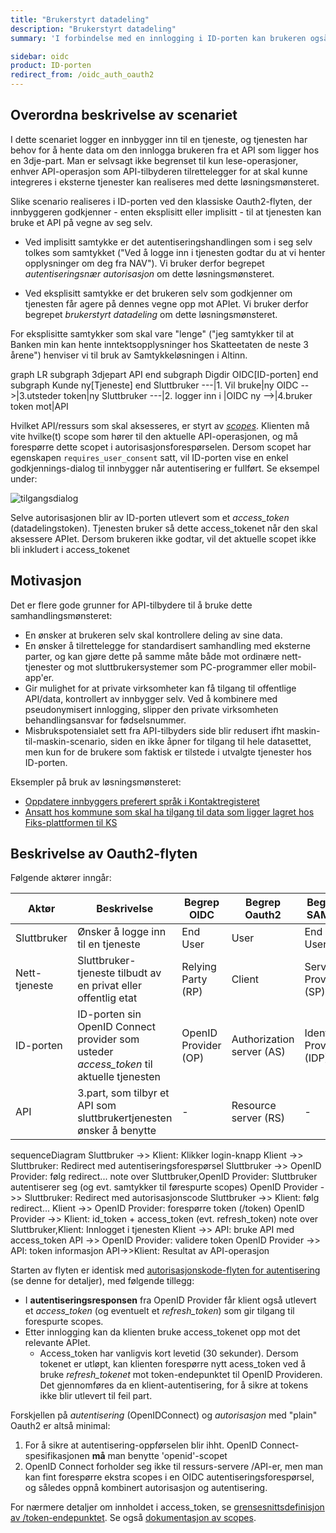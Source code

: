 ```yaml
---
title: "Brukerstyrt datadeling"
description: "Brukerstyrt datadeling"
summary: 'I forbindelse med en innlogging i ID-porten kan brukeren også gi tjenesten mulighet til å hente innbyggers data fra APIer tilbudt av 3.dje-part'

sidebar: oidc
product: ID-porten
redirect_from: /oidc_auth_oauth2
---
```



## Overordna beskrivelse av scenariet

I dette scenariet logger en innbygger inn til en tjeneste, og tjenesten har behov for å hente data om den innlogga brukeren fra et API som ligger hos en 3dje-part.  Man er selvsagt ikke begrenset til kun lese-operasjoner, enhver API-operasjon som API-tilbyderen tilrettelegger for at skal kunne integreres i eksterne tjenester kan realiseres med dette løsningsmønsteret.

Slike scenario realiseres i ID-porten ved den klassiske Oauth2-flyten, der innbyggeren godkjenner - enten eksplisitt eller implisitt - til at tjenesten kan bruke et API på vegne av seg selv.

* Ved implisitt samtykke er det autentiseringshandlingen som i seg selv tolkes som samtykket ("Ved å logge inn i tjenesten godtar du at vi henter opplysninger om deg fra NAV").  Vi bruker derfor begrepet *autentiseringsnær autorisasjon* om dette løsningsmønsteret.

* Ved eksplisitt samtykke er det brukeren selv som godkjenner om tjenesten får agere på dennes vegne opp mot APIet.  Vi bruker derfor begrepet *brukerstyrt datadeling* om dette løsningsmønsteret.



For eksplisitte samtykker som skal vare "lenge" ("jeg samtykker til at Banken min kan hente inntektsopplysninger hos Skatteetaten de neste 3 årene") henviser vi til bruk av Samtykkeløsningen i Altinn.


 <div class="mermaid">
 graph LR
   subgraph 3djepart
     API
   end
   subgraph Digdir
     OIDC[ID-porten]
   end
   subgraph Kunde
      ny[Tjeneste]
   end
   Sluttbruker ---|1. Vil bruke|ny
   OIDC -->|3.utsteder token|ny
   Sluttbruker ---|2. logger inn i  |OIDC
   ny -->|4.bruker token mot|API
 </div>


Hvilket API/ressurs som skal aksesseres, er styrt av [_scopes_]({{site.baseurl}}/docs/idporten/oidc/oidc_protocol_scope).  Klienten må vite hvilke(t) scope som hører til den aktuelle API-operasjonen, og må forespørre dette scopet i autorisasjonsforespørselen.   Dersom scopet har egenskapen `requires_user_consent` satt, vil ID-porten vise en enkel godkjennings-dialog til innbygger når autentisering er fullført.  Se eksempel under:

![tilgangsdialog]({{site.baseurl}}/images/idporten/oidc/samtykkedialog3.png)

Selve autorisasjonen blir av ID-porten utlevert som et _access_token_ (datadelingstoken).   Tjenesten bruker så dette access_tokenet når den skal aksessere APIet.  Dersom brukeren ikke godtar, vil det aktuelle scopet ikke bli inkludert i access_tokenet


## Motivasjon

Det er flere gode grunner for API-tilbydere til å bruke dette samhandlingsmønsteret:

* En ønsker at brukeren selv skal kontrollere deling av sine data.
* En ønsker å tilrettelegge for standardisert samhandling med eksterne parter, og kan gjøre dette på samme måte både mot ordinære nett-tjenester og mot sluttbrukersystemer som PC-programmer eller mobil-app'er.
* Gir mulighet for at private virksomheter kan få tilgang til offentlige API/data, kontrollert av innbygger selv. Ved å kombinere med pseudonymisert innlogging, slipper den private virksomheten behandlingsansvar for fødselsnummer.
* Misbrukspotensialet sett fra API-tilbyders side blir redusert ifht maskin-til-maskin-scenario, siden en ikke åpner for tilgang til hele datasettet, men kun for de brukere som faktisk er tilstede i utvalgte tjenester hos ID-porten.

Eksempler på bruk av løsningsmønsteret:
 * [Oppdatere innbyggers preferert språk i Kontaktregisteret]({{site.baseurl}}/docs/Kontaktregisteret/Brukerspesifikt-oppslag_rest#spraak)
 * [Ansatt hos kommune som skal ha tilgang til data som ligger lagret hos Fiks-plattformen til KS](https://developers.fiks.ks.no/felles/sikkerhet/#autentisering-og-autorisering)



## Beskrivelse av Oauth2-flyten

Følgende aktører inngår:

 Aktør | Beskrivelse | Begrep OIDC | Begrep Oauth2 | Begrep SAML2
 -|-|-|-|-|
 Sluttbruker | Ønsker å logge inn til en tjeneste | End User | User | End User
 Nett-tjeneste | Sluttbruker-tjeneste tilbudt av en privat eller offentlig etat | Relying Party (RP) | Client | Service Provider (SP) |
 ID-porten | ID-porten sin OpenID Connect provider som usteder *access_token* til aktuelle tjenesten| OpenID Provider (OP) | Authorization server (AS) | Identity Provider (IDP)
 API | 3.part, som tilbyr et API som sluttbrukertjenesten ønsker å benytte | - | Resource server (RS) | -





<div class="mermaid">
sequenceDiagram
  Sluttbruker ->> Klient: Klikker login-knapp
  Klient ->> Sluttbruker: Redirect med autentiseringsforespørsel
  Sluttbruker ->> OpenID Provider: følg redirect...
  note over Sluttbruker,OpenID Provider: Sluttbruker autentiserer seg (og evt. samtykker til førespurte scopes)
  OpenID Provider ->> Sluttbruker: Redirect med autorisasjonscode
  Sluttbruker ->> Klient: følg redirect...
  Klient ->> OpenID Provider: forespørre token (/token)
  OpenID Provider ->> Klient: id_token + access_token (evt. refresh_token)
  note over Sluttbruker,Klient: Innlogget i tjenesten
  Klient ->> API: bruke API med access_token
  API ->> OpenID Provider: validere token
  OpenID Provider ->> API: token informasjon
  API->>Klient: Resultat av API-operasjon
</div>


Starten av flyten er identisk med [autorisasjonskode-flyten for autentisering]({{site.baseurl}}/docs/idporten/oidc/oidc_auth_codeflow) (se denne for detaljer), med følgende tillegg:

* I **autentiseringsresponsen** fra OpenID Provider får klient også utlevert et *access_token* (og eventuelt et *refresh_token*) som gir tilgang til forespurte scopes.  
* Etter innlogging kan da klienten bruke access_tokenet opp mot det relevante APIet.  
  * Access_token har vanligvis kort levetid (30 sekunder). Dersom tokenet er utløpt, kan klienten forespørre nytt acess_token ved å bruke *refresh_tokenet* mot token-endepunktet til OpenID Provideren.  Det gjennomføres da en klient-autentisering, for å sikre at tokens ikke blir utlevert til feil part.

Forskjellen på *autentisering* (OpenIDConnect) og *autorisasjon* med "plain" Oauth2 er altså minimal:
1. For å sikre at autentisering-oppførselen blir ihht. OpenID Connect-spesifikasjonen **må** man benytte 'openid'-scopet
2. OpenID Connect forholder seg ikke til ressurs-servere /API-er, men man kan fint forespørre ekstra scopes i en OIDC autentiseringsforespørsel, og således oppnå kombinert autorisasjon og autentisering.

For nærmere detaljer om innholdet i access_token, se [grensesnittsdefinisjon av /token-endepunktet]({{site.baseurl}}/docs/idporten/oidc/oidc_protocol_access_token).   Se også [dokumentasjon av scopes](https://docs.digdir.no/docs/idporten/oidc/oidc_protocol_scope).
